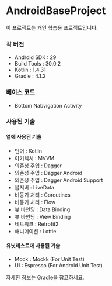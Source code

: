 # AndroidBaseProject
이 프로젝트는 개인 학습용 프로젝트입니다.

### 각 버전
- Android SDK : 29
- Build Tools : 30.0.2
- Kotlin : 1.4.31
- Gradle : 4.1.2

### 베이스 코드
- Bottom Nabvigation Activity

### 사용된 기술
#### 앱에 사용된 기술 
- 언어 : Kotlin
- 아키텍처 : MVVM
- 의존성 주입 : Dagger
- 의존성 주입 : Dagger Android
- 의존성 주입 : Dagger Android Support
- 옵저버 : LiveData
- 비동기 처리 : Coroutines
- 비동기 처리 : Flow
- 뷰 바인딩 : Data Binding
- 뷰 바인딩 : View Binding
- 네트워크 : Retrofit2
- 애니메이션 : Lottie

#### 유닛테스트에 사용된 기술
- Mock : Mockk (For Unit Test)
- UI : Espresso (For Android Unit Test)

자세한 정보는 Gradle을 참고하세요.
